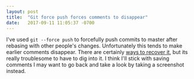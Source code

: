 ```yaml
---
layout: post
title:  "Git force push forces comments to disappear"
date:   2017-09-11 11:05:37 -0700
---
```


I've used `git --force push` to forcefully push commits to master
after rebasing with other people's changes.
Unfortunately this tends to make earlier comments disappear.
There are certainly [ways to recover it](https://stackoverflow.com/questions/3973994/how-can-i-recover-from-an-erronous-git-push-f-origin-master),
but its really troublesome to have to dig into it.
I think I'll stick with saving comments I may want to go back and take a look by
taking a screenshot instead.




